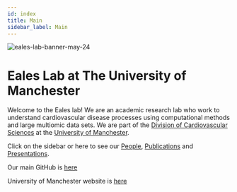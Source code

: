 ```yaml
---
id: index
title: Main
sidebar_label: Main
---
```


![eales-lab-banner-may-24](https://github.com/EalesLabCompBio/EalesLabCompBio.github.io/assets/1412565/89a515e8-c2fa-4716-bab8-f446d6b71721)


# Eales Lab at The University of Manchester

Welcome to the Eales lab!
We are an academic research lab who work to understand cardiovascular disease processes using computational methods and large multiomic data sets. We are part of the [Division of Cardiovascular Sciences](https://research.manchester.ac.uk/en/organisations/division-of-cardiovascular-sciences) at the [University of Manchester](https://www.manchester.ac.uk/). 

Click on the sidebar or here to see our [People](people.html), [Publications](publications.html) and [Presentations](presentations-posters.html).

Our main GitHub is [here](https://github.com/EalesLabCompBio)

University of Manchester website is [here](https://research.manchester.ac.uk/en/persons/james.eales)




